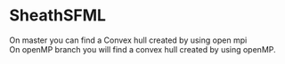 # SheathSFML
On master you can find a Convex hull created by using open mpi  
On openMP branch you will find a convex hull created by using openMP.
